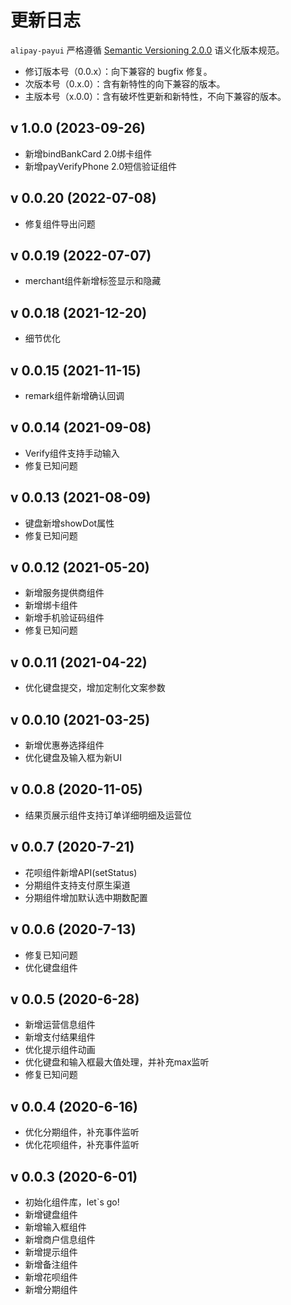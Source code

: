 # 更新日志

`alipay-payui` 严格遵循 [Semantic Versioning 2.0.0](http://semver.org/lang/zh-CN/) 语义化版本规范。

- 修订版本号（0.0.x）：向下兼容的 bugfix 修复。
- 次版本号（0.x.0）：含有新特性的向下兼容的版本。
- 主版本号（x.0.0）：含有破坏性更新和新特性，不向下兼容的版本。

## v 1.0.0 (2023-09-26)

- 新增bindBankCard 2.0绑卡组件
- 新增payVerifyPhone 2.0短信验证组件

## v 0.0.20 (2022-07-08)

- 修复组件导出问题

## v 0.0.19 (2022-07-07)

- merchant组件新增标签显示和隐藏

## v 0.0.18 (2021-12-20)

- 细节优化

## v 0.0.15 (2021-11-15)

- remark组件新增确认回调

## v 0.0.14 (2021-09-08)

- Verify组件支持手动输入
- 修复已知问题

## v 0.0.13 (2021-08-09)

- 键盘新增showDot属性
- 修复已知问题

## v 0.0.12 (2021-05-20)

- 新增服务提供商组件
- 新增绑卡组件
- 新增手机验证码组件
- 修复已知问题

## v 0.0.11 (2021-04-22)

- 优化键盘提交，增加定制化文案参数

## v 0.0.10 (2021-03-25)

- 新增优惠券选择组件
- 优化键盘及输入框为新UI

## v 0.0.8 (2020-11-05)

- 结果页展示组件支持订单详细明细及运营位

## v 0.0.7 (2020-7-21)

- 花呗组件新增API(setStatus)
- 分期组件支持支付原生渠道
- 分期组件增加默认选中期数配置

## v 0.0.6 (2020-7-13)

- 修复已知问题
- 优化键盘组件

## v 0.0.5 (2020-6-28)

- 新增运营信息组件
- 新增支付结果组件
- 优化提示组件动画
- 优化键盘和输入框最大值处理，并补充max监听
- 修复已知问题

## v 0.0.4 (2020-6-16)

- 优化分期组件，补充事件监听
- 优化花呗组件，补充事件监听

## v 0.0.3 (2020-6-01)

- 初始化组件库，let`s go!
- 新增键盘组件
- 新增输入框组件
- 新增商户信息组件
- 新增提示组件
- 新增备注组件
- 新增花呗组件
- 新增分期组件
